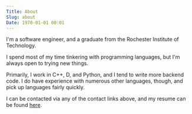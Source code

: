 ```yaml
---
Title: About
Slug: about
Date: 1970-01-01 00:01
---
```


I'm a software engineer, and a graduate from the Rochester Institute of Technology.

I spend most of my time tinkering with programming languages, but I'm always open to trying new things.

Primarily, I work in C++, D, and Python, and I tend to write more backend code.
I do have experience with numerous other languages, though, and pick up languages fairly quickly.

I can be contacted via any of the contact links above, and my resume can be found [here][Resume].

[Resume]: {filename}/extras/resume.pdf
